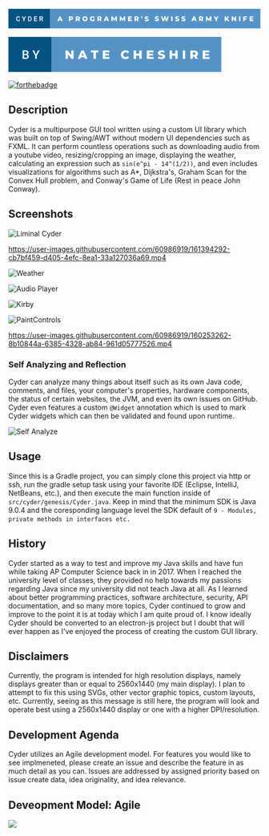 
![](./static/svgs/Primary.svg)

![](./static/svgs/Secondary.svg)

[![forthebadge](https://forthebadge.com/images/badges/made-with-java.svg)](https://forthebadge.com)

## Description

Cyder is a multipurpose GUI tool written using a custom UI library 
which was built on top of Swing/AWT without modern UI dependencies such as FXML.
It can perform countless operations such as downloading audio from a
youtube video, resizing/cropping an image, displaying the weather, 
calculating an expression such as `sin(e^pi - 14^(1/2))`, and even includes
visualizations for algorithms such as A*, Dijkstra's, Graham Scan for 
the Convex Hull problem, and Conway's Game of Life (Rest in peace John Conway).

## Screenshots

![Liminal Cyder](https://user-images.githubusercontent.com/60986919/163657071-17f9866c-bf2b-4307-9c8f-cf7e97982af9.png)

https://user-images.githubusercontent.com/60986919/161394292-cb7bf459-d405-4efc-8ea1-33a127036a69.mp4

![Weather](https://user-images.githubusercontent.com/60986919/156911464-73221df7-68fa-4ce3-8211-555ddc9c0ac2.png)

![Audio Player](https://user-images.githubusercontent.com/60986919/156904205-39fb8218-412e-4a20-9a27-7d2d7bc39902.png)

![Kirby](https://user-images.githubusercontent.com/60986919/158036314-055f87d4-b21c-4eec-a92c-d65561c75483.png)

![PaintControls](https://user-images.githubusercontent.com/60986919/158036316-0abe20d4-3414-40e9-8da5-5ec83430d54d.png)

https://user-images.githubusercontent.com/60986919/160253262-8b10844a-6385-4328-ab84-961d05777526.mp4

### Self Analyzing and Reflection

Cyder can analyze many things about itself 
such as its own Java code, comments, and files, 
your computer's properties, hardware components, 
the status of certain websites, the JVM, and even 
its own issues on GitHub. Cyder even features a custom 
`@Widget` annotation which is used to mark Cyder widgets which
can then be validated and found upon runtime.

![Self Analyze](https://user-images.githubusercontent.com/60986919/160317468-6df0680f-8d49-413b-a09e-43d38839d441.png)

## Usage

Since this is a Gradle project, you can simply clone this project 
via http or ssh, run the gradle setup task using your favorite IDE
(Eclipse, IntelliJ, NetBeans, etc.), and then execute the main function
inside of `src/cyder/genesis/Cyder.java`. Keep in mind that the minimum
SDK is Java 9.0.4 and the coresponding language level the SDK
default of `9 - Modules, private methods in interfaces etc.`

## History

Cyder started as a way to test and improve my Java skills and have fun
while taking AP Computer Science back in in 2017. When I reached the
university level of classes, they provided no help towards my passions
regarding Java since my university did not teach Java at all. As I learned
about better programming practices, software architecture, security, API
documentation, and so many more topics, Cyder continued to grow and improve
to the point it is at today which I am quite proud of. I know ideally Cyder
should be converted to an electron-js project but I doubt that will
ever happen as I've enjoyed the process of creating the custom GUI library.

## Disclaimers

Currently, the program is intended for high resolution displays,
namely displays greater than or equal to 2560x1440 (my main display).
I plan to attempt to fix this using SVGs, other vector graphic topics,
custom layouts, etc. Currently, seeing as this message is still here, 
the program will look and operate best using a 2560x1440 display 
or one with a higher DPI/resolution.

## Development Agenda

Cyder utilizes an Agile development model. For features you would like
to see implmeneted, please create an issue and describe the
feature in as much detail as you can. Issues are addressed by 
assigned priority based on issue create data, idea originality, 
and idea relevance.

## Deveopment Model: Agile
<img src="https://i.imgur.com/VKeVG4F.png" data-canonical-src="https://i.imgur.com/VKeVG4F.png"/>
